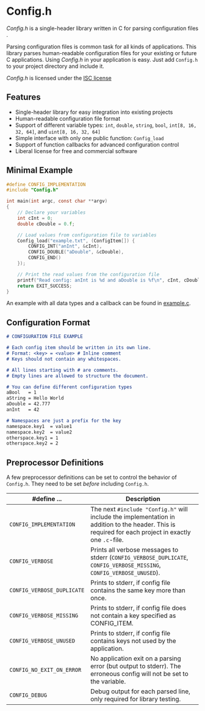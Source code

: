 # Config.h

*Config.h* is a single-header library written in C for parsing configuration files .

Parsing configuration files is common task for all kinds of applications.
This library parses human-readable configuration files for your existing or future C applications.
Using *Config.h* in your application is easy. Just add `Config.h` to your project directory and include it.

*Config.h* is licensed under the [ISC license](https://github.com/MartinWeigel/Config.h/blob/master/LICENSE-ISC.txt)


## Features

- Single-header library for easy integration into existing projects
- Human-readable configuration file format
- Support of different variable types: `int`, `double`, `string`, `bool`, `int[8, 16, 32, 64]`, and `uint[8, 16, 32, 64]`
- Simple interface with only one public function: `Config_load`
- Support of function callbacks for advanced configuration control
- Liberal license for free and commercial software


## Minimal Example
```C
#define CONFIG_IMPLEMENTATION
#include "Config.h"

int main(int argc, const char **argv)
{
    // Declare your variables
    int cInt = 0;
    double cDouble = 0.f;

    // Load values from configuration file to variables
    Config_load("example.txt", (ConfigItem[]) {
        CONFIG_INT("anInt", &cInt),
        CONFIG_DOUBLE("aDouble", &cDouble),
        CONFIG_END()
    });

    // Print the read values from the configuration file
    printf("Read config: anInt is %d and aDouble is %f\n", cInt, cDouble);
    return EXIT_SUCCESS;
}
```

An example with all data types and a callback can be found in [example.c](https://github.com/MartinWeigel/Config.h/blob/master/example.c).


## Configuration Format
```Markdown
# CONFIGURATION FILE EXAMPLE

# Each config item should be written in its own line.
# Format: <key> = <value> # Inline comment
# Keys should not contain any whitespaces.

# All lines starting with # are comments.
# Empty lines are allowed to structure the document.

# You can define different configuration types
aBool   = 1
aString = Hello World
aDouble = 42.777
anInt   = 42

# Namespaces are just a prefix for the key
namespace.key1  = value1
namespace.key2  = value2
otherspace.key1 = 1
otherspace.key2 = 2
```


## Preprocessor Definitions

A few preprocessor definitions can be set to control the behavior of `Config.h`.
They need to be set *before* including `Config.h`.

#define ... | Description
----------- | -----------
`CONFIG_IMPLEMENTATION` | The next `#include "Config.h"` will include the implementation in addition to the header. This is required for each project in exactly one `.c`-file.
`CONFIG_VERBOSE` | Prints all verbose messages to stderr (`CONFIG_VERBOSE_DUPLICATE`, `CONFIG_VERBOSE_MISSING`, `CONFIG_VERBOSE_UNUSED`).
`CONFIG_VERBOSE_DUPLICATE` | Prints to stderr, if config file contains the same key more than once.
`CONFIG_VERBOSE_MISSING` | Prints to stderr, if config file does not contain a key specified as CONFIG_ITEM.
`CONFIG_VERBOSE_UNUSED` | Prints to stderr, if config file contains keys not used by the application.
`CONFIG_NO_EXIT_ON_ERROR` | No application exit on a parsing error (but output to stderr). The erroneous config will not be set to the variable.
`CONFIG_DEBUG` | Debug output for each parsed line, only required for library testing.
